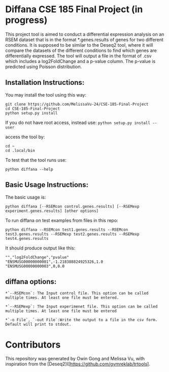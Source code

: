 # Diffana CSE 185 Final Project (in progress)
This project tool is aimed to conduct a differential expression analysis on an RSEM dataset that is in the format *.genes.results of genes for two different conditions. It is supposed to be similar to the Deseq2 tool, where it will compare the datasets of the different conditions to find which genes are differentially expressed. The tool will output a file in the format of .csv which includes a log2FoldChange and a p-value column. The p-value is predicted using Poisson distribution.

## Installation Instructions:

You may install the tool using this way:
```
git clone https://github.com/MelissaVu-24/CSE-185-Final-Project
cd CSE-185-Final-Project
python setup.py install
```  
If you do not have root access, instead use:
  `python setup.py install --user`
 
access the tool by:
```
cd ~
cd .local/bin
```
  
To test that the tool runs use:

  `python diffana --help`
  
## Basic Usage Instructions:
The basic usage is:

  `python diffana [--RSEMcon control.genes.results] [--RSEMexp experiment.genes.results] [other options]`
  
  
To run diffana on test examples from files in this repo:

  `python diffana --RSEMcon test1.genes.results --RSEMcon test3.genes.results --RSEMexp test2.genes.results --RSEMexp test4.genes.results` 
  
It should produce output like this:
```
"","log2FoldChange","pvalue"
"ENSMUSG00000000001",-1.218388824925326,1.0
"ENSMUSG00000000003",0,0.0
```
  
## diffana options:
    
    *`--RSEMcon`: The Input control file. This option can be called multiple times. At least one file must be entered.
    
    *`--RSEMexp`: The Input experimenet file. This option can be called multiple times. At least one file must be entered

    *`-o File`, `-out File`:Write the output to a file in the csv form. Default will print to stdout.
    
# Contributors

This repository was generated by Owin Gong and Melissa Vu, with inspiration from the [Deseq2]([https://github.com/gymreklab/trtools].


